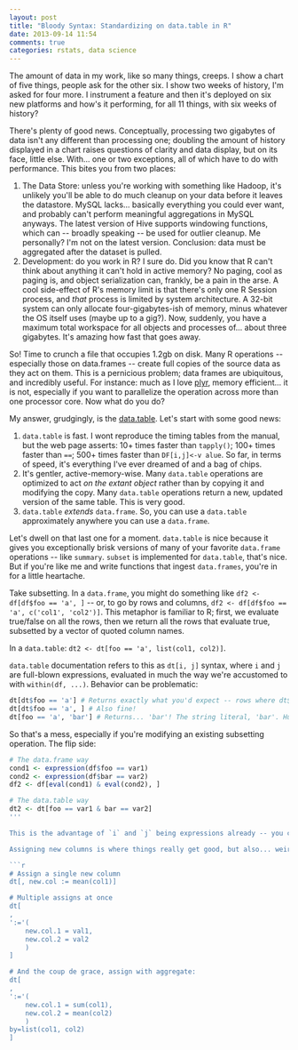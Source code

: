 ```yaml
---
layout: post
title: "Bloody Syntax: Standardizing on data.table in R"
date: 2013-09-14 11:54
comments: true
categories: rstats, data science
---
```


The amount of data in my work, like so many things, creeps. I show a chart of five things, people ask for the other six. I show two weeks of history, I'm asked for four more. I instrument a feature and then it's deployed on six new platforms and how's it performing, for all 11 things, with six weeks of history?

There's plenty of good news. Conceptually, processing two gigabytes of data isn't any different than processing one; doubling the amount of history displayed in a chart raises questions of clarity and data display, but on its face, little else. With... one or two exceptions, all of which have to do with performance. This bites you from two places:

1. The Data Store: unless you're working with something like Hadoop, it's unlikely you'll be able to do much cleanup on your data before it leaves the datastore. MySQL lacks... basically everything you could ever want, and probably can't perform meaningful aggregations in MySQL anyways. The latest version of Hive supports windowing functions, which can -- broadly speaking -- be used for outlier cleanup. Me personally? I'm not on the latest version. Conclusion: data must be aggregated after the dataset is pulled.
2. Development: do you work in R? I sure do. Did you know that R can't think about anything it can't hold in active memory? No paging, cool as paging is, and object serialization can, frankly, be a pain in the arse. A cool side-effect of R's memory limit is that there's only one R Session process, and _that_ process is limited by system architecture. A 32-bit system can only allocate four-gigabytes-ish of memory, minus whatever the OS itself uses (maybe up to a gig?). Now, suddenly, you have a maximum total workspace for all objects and processes of... about three gigabytes. It's amazing how fast that goes away.

So! Time to crunch a file that occupies 1.2gb on disk. Many R operations -- especially those on data.frames -- create full copies of the source data as they act on them. This is a pernicious problem; data frames are ubiquitous, and incredibly useful. For instance: much as I love [plyr](http://plyr.had.co.nz/), memory efficient... it is not, especially if you want to parallelize the operation across more than one processor core. Now what do you do?

My answer, grudgingly, is the [data.table](http://datatable.r-forge.r-project.org/). Let's start with some good news:

1. `data.table` is fast. I wont reproduce the timing tables from the manual, but the web page asserts: 10+ times faster than `tapply()`; 100+ times faster than `==`; 500+ times faster than `DF[i,j]<-v alue`. So far, in terms of speed, it's everything I've ever dreamed of and a bag of chips.
2. It's gentler, active-memory-wise. Many `data.table` operations are optimized to act _on the extant object_ rather than by copying it and modifying the copy. Many `data.table` operations return a new, updated version of the same table. This is very good.
3. `data.table` _extends_ `data.frame`. So, you can use a `data.table` approximately anywhere you can use a `data.frame`.

Let's dwell on that last one for a moment. `data.table` is nice because it gives you exceptionally brisk versions of many of your favorite `data.frame` operations -- like `summary`. `subset` is implemented for `data.table`, that's nice. But if you're like me and write functions that ingest `data.frames`, you're in for a little heartache.

Take subsetting. In a `data.frame`, you might do something like `df2 <- df[df$foo == 'a', ]` -- or, to go by rows and columns, `df2 <- df[df$foo == 'a', c('col1', 'col2')]`. This metaphor is familiar to R; first, we evaluate true/false on all the rows, then we return all the rows that evaluate true, subsetted by a vector of quoted column names.

In a `data.table`: `dt2 <- dt[foo == 'a', list(col1, col2)]`.

`data.table` documentation refers to this as `dt[i, j]` syntax, where `i` and `j` are full-blown expressions, evaluated in much the way we're accustomed to with `within(df, ...)`. Behavior can be problematic:

```r
dt[dt$foo == 'a'] # Returns exactly what you'd expect -- rows where dt$foo == 'a' evaluates to `TRUE`
dt[dt$foo == 'a', ] # Also fine!
dt[foo == 'a', 'bar'] # Returns... 'bar'! The string literal, 'bar'. Huzzah.
```

So that's a mess, especially if you're modifying an existing subsetting operation. The flip side:

```r
# The data.frame way
cond1 <- expression(df$foo == var1)
cond2 <- expression(df$bar == var2)
df2 <- df[eval(cond1) & eval(cond2), ]

# The data.table way
dt2 <- dt[foo == var1 & bar == var2]
'''

This is the advantage of `i` and `j` being expressions already -- you can simply put everything in place, variables and all, and it evaluates.

Assigning new columns is where things really get good, but also... weird looking.

```r
# Assign a single new column
dt[, new.col := mean(col1)]

# Multiple assigns at once
dt[
,
':='(
    new.col.1 = val1,
    new.col.2 = val2
    )
]

# And the coup de grace, assign with aggregate:
dt[
,
':='(
    new.col.1 = sum(col1),
    new.col.2 = mean(col2)
    )
by=list(col1, col2)
]
```
